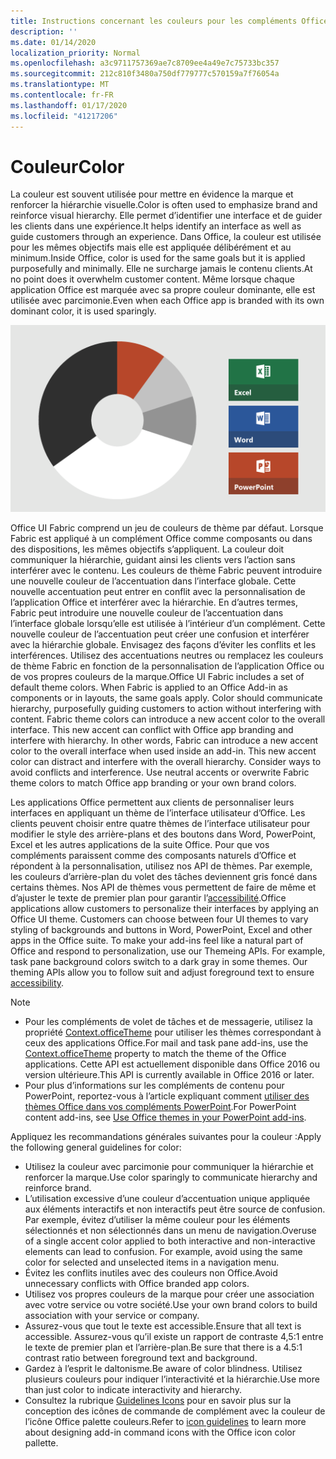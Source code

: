 ```yaml
---
title: Instructions concernant les couleurs pour les compléments Office
description: ''
ms.date: 01/14/2020
localization_priority: Normal
ms.openlocfilehash: a3c9711757369ae7c8709ee4a49e7c75733bc357
ms.sourcegitcommit: 212c810f3480a750df779777c570159a7f76054a
ms.translationtype: MT
ms.contentlocale: fr-FR
ms.lasthandoff: 01/17/2020
ms.locfileid: "41217206"
---
```

# <a name="color"></a><span data-ttu-id="3d092-102">Couleur</span><span class="sxs-lookup"><span data-stu-id="3d092-102">Color</span></span>

<span data-ttu-id="3d092-103">La couleur est souvent utilisée pour mettre en évidence la marque et renforcer la hiérarchie visuelle.</span><span class="sxs-lookup"><span data-stu-id="3d092-103">Color is often used to emphasize brand and reinforce visual hierarchy.</span></span> <span data-ttu-id="3d092-104">Elle permet d’identifier une interface et de guider les clients dans une expérience.</span><span class="sxs-lookup"><span data-stu-id="3d092-104">It helps identify an interface as well as guide customers through an experience.</span></span> <span data-ttu-id="3d092-105">Dans Office, la couleur est utilisée pour les mêmes objectifs mais elle est appliquée délibérément et au minimum.</span><span class="sxs-lookup"><span data-stu-id="3d092-105">Inside Office, color is used for the same goals but it is applied purposefully and minimally.</span></span> <span data-ttu-id="3d092-106">Elle ne surcharge jamais le contenu clients.</span><span class="sxs-lookup"><span data-stu-id="3d092-106">At no point does it overwhelm customer content.</span></span> <span data-ttu-id="3d092-107">Même lorsque chaque application Office est marquée avec sa propre couleur dominante, elle est utilisée avec parcimonie.</span><span class="sxs-lookup"><span data-stu-id="3d092-107">Even when each Office app is branded with its own dominant color, it is used sparingly.</span></span>

![Image du jeu de couleurs d’Office et du jeu de couleurs pour Word, PowerPoint et Excel](../images/office-addins-color-schemes.png)

<span data-ttu-id="3d092-p102">Office UI Fabric comprend un jeu de couleurs de thème par défaut. Lorsque Fabric est appliqué à un complément Office comme composants ou dans des dispositions, les mêmes objectifs s’appliquent. La couleur doit communiquer la hiérarchie, guidant ainsi les clients vers l’action sans interférer avec le contenu. Les couleurs de thème Fabric peuvent introduire une nouvelle couleur de l’accentuation dans l’interface globale. Cette nouvelle accentuation peut entrer en conflit avec la personnalisation de l’application Office et interférer avec la hiérarchie. En d’autres termes, Fabric peut introduire une nouvelle couleur de l’accentuation dans l’interface globale lorsqu’elle est utilisée à l’intérieur d’un complément. Cette nouvelle couleur de l’accentuation peut créer une confusion et interférer avec la hiérarchie globale. Envisagez des façons d’éviter les conflits et les interférences. Utilisez des accentuations neutres ou remplacez les couleurs de thème Fabric en fonction de la personnalisation de l’application Office ou de vos propres couleurs de la marque.</span><span class="sxs-lookup"><span data-stu-id="3d092-p102">Office UI Fabric includes a set of default theme colors. When Fabric is applied to an Office Add-in as components or in layouts, the same goals apply. Color should communicate hierarchy, purposefully guiding customers to action without interfering with content. Fabric theme colors can introduce a new accent color to the overall interface. This new accent can conflict with Office app branding and interfere with hierarchy. In other words, Fabric can introduce a new accent color to the overall interface when used inside an add-in. This new accent color can distract and interfere with the overall hierarchy. Consider ways to avoid conflicts and interference. Use neutral accents or overwrite Fabric theme colors to match Office app branding or your own brand colors.</span></span>

<span data-ttu-id="3d092-p103">Les applications Office permettent aux clients de personnaliser leurs interfaces en appliquant un thème de l’interface utilisateur d’Office. Les clients peuvent choisir entre quatre thèmes de l’interface utilisateur pour modifier le style des arrière-plans et des boutons dans Word, PowerPoint, Excel et les autres applications de la suite Office. Pour que vos compléments paraissent comme des composants naturels d’Office et répondent à la personnalisation, utilisez nos API de thèmes. Par exemple, les couleurs d’arrière-plan du volet des tâches deviennent gris foncé dans certains thèmes. Nos API de thèmes vous permettent de faire de même et d’ajuster le texte de premier plan pour garantir l’[accessibilité](../design/accessibility-guidelines.md).</span><span class="sxs-lookup"><span data-stu-id="3d092-p103">Office applications allow customers to personalize their interfaces by applying an Office UI theme. Customers can choose between four UI themes to vary styling of backgrounds and buttons in Word, PowerPoint, Excel and other apps in the Office suite. To make your add-ins feel like a natural part of Office and respond to personalization, use our Themeing APIs. For example, task pane background colors switch to a dark gray in some themes. Our theming APIs allow you to follow suit and adjust foreground text to ensure [accessibility](../design/accessibility-guidelines.md).</span></span>

> [!NOTE]
> - <span data-ttu-id="3d092-123">Pour les compléments de volet de tâches et de messagerie, utilisez la propriété [Context.officeTheme](/javascript/api/office/office.context) pour utiliser les thèmes correspondant à ceux des applications Office.</span><span class="sxs-lookup"><span data-stu-id="3d092-123">For mail and task pane add-ins, use the [Context.officeTheme](/javascript/api/office/office.context) property to match the theme of the Office applications.</span></span> <span data-ttu-id="3d092-124">Cette API est actuellement disponible dans Office 2016 ou version ultérieure.</span><span class="sxs-lookup"><span data-stu-id="3d092-124">This API is currently available in Office 2016 or later.</span></span>
> - <span data-ttu-id="3d092-125">Pour plus d’informations sur les compléments de contenu pour PowerPoint, reportez-vous à l’article expliquant comment [utiliser des thèmes Office dans vos compléments PowerPoint](../powerpoint/use-document-themes-in-your-powerpoint-add-ins.md).</span><span class="sxs-lookup"><span data-stu-id="3d092-125">For PowerPoint content add-ins, see [Use Office themes in your PowerPoint add-ins](../powerpoint/use-document-themes-in-your-powerpoint-add-ins.md).</span></span>

<span data-ttu-id="3d092-126">Appliquez les recommandations générales suivantes pour la couleur :</span><span class="sxs-lookup"><span data-stu-id="3d092-126">Apply the following general guidelines for color:</span></span>

* <span data-ttu-id="3d092-127">Utilisez la couleur avec parcimonie pour communiquer la hiérarchie et renforcer la marque.</span><span class="sxs-lookup"><span data-stu-id="3d092-127">Use color sparingly to communicate hierarchy and reinforce brand.</span></span>
* <span data-ttu-id="3d092-p105">L’utilisation excessive d’une couleur d’accentuation unique appliquée aux éléments interactifs et non interactifs peut être source de confusion. Par exemple, évitez d’utiliser la même couleur pour les éléments sélectionnés et non sélectionnés dans un menu de navigation.</span><span class="sxs-lookup"><span data-stu-id="3d092-p105">Overuse of a single accent color applied to both interactive and non-interactive elements can lead to confusion. For example, avoid using the same color for selected and unselected items in a navigation menu.</span></span>
* <span data-ttu-id="3d092-130">Évitez les conflits inutiles avec des couleurs non Office.</span><span class="sxs-lookup"><span data-stu-id="3d092-130">Avoid unnecessary conflicts with Office branded app colors.</span></span>
* <span data-ttu-id="3d092-131">Utilisez vos propres couleurs de la marque pour créer une association avec votre service ou votre société.</span><span class="sxs-lookup"><span data-stu-id="3d092-131">Use your own brand colors to build association with your service or company.</span></span>
* <span data-ttu-id="3d092-132">Assurez-vous que tout le texte est accessible.</span><span class="sxs-lookup"><span data-stu-id="3d092-132">Ensure that all text is accessible.</span></span> <span data-ttu-id="3d092-133">Assurez-vous qu’il existe un rapport de contraste 4,5:1 entre le texte de premier plan et l’arrière-plan.</span><span class="sxs-lookup"><span data-stu-id="3d092-133">Be sure that there is a 4.5:1 contrast ratio between foreground text and background.</span></span>
* <span data-ttu-id="3d092-134">Gardez à l’esprit le daltonisme.</span><span class="sxs-lookup"><span data-stu-id="3d092-134">Be aware of color blindness.</span></span> <span data-ttu-id="3d092-135">Utilisez plusieurs couleurs pour indiquer l’interactivité et la hiérarchie.</span><span class="sxs-lookup"><span data-stu-id="3d092-135">Use more than just color to indicate interactivity and hierarchy.</span></span>
* <span data-ttu-id="3d092-136">Consultez la rubrique [Guidelines Icons](../design/add-in-icons.md) pour en savoir plus sur la conception des icônes de commande de complément avec la couleur de l’icône Office palette couleurs.</span><span class="sxs-lookup"><span data-stu-id="3d092-136">Refer to [icon guidelines](../design/add-in-icons.md) to learn more about designing add-in command icons with the Office icon color pallette.</span></span>
